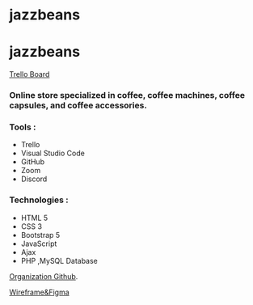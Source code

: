 # jazzbeans
# jazzbeans

[Trello Board](https://trello.com/b/PJWRIjXH/e-comerce-php)

### Online store specialized in coffee, coffee machines, coffee capsules, and coffee accessories.

### Tools :
- Trello
- Visual Studio Code
- GitHub 
- Zoom  
- Discord 

### Technologies : 
- HTML 5 
- CSS 3              
- Bootstrap 5 
- JavaScript 
- Ajax    
- PHP ,MySQL Database 

[Organization Github](https://github.com/jazzbeans/jazzbeans).


[Wireframe&Figma](https://drive.google.com/file/d/1SpGmXob7yVxg2Inf9aucy9fRct5zuKhw/view)
